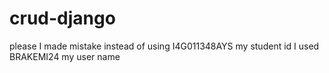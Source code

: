 # crud-django
please I made mistake instead of using I4G011348AYS my student id I used BRAKEMI24 my user name
